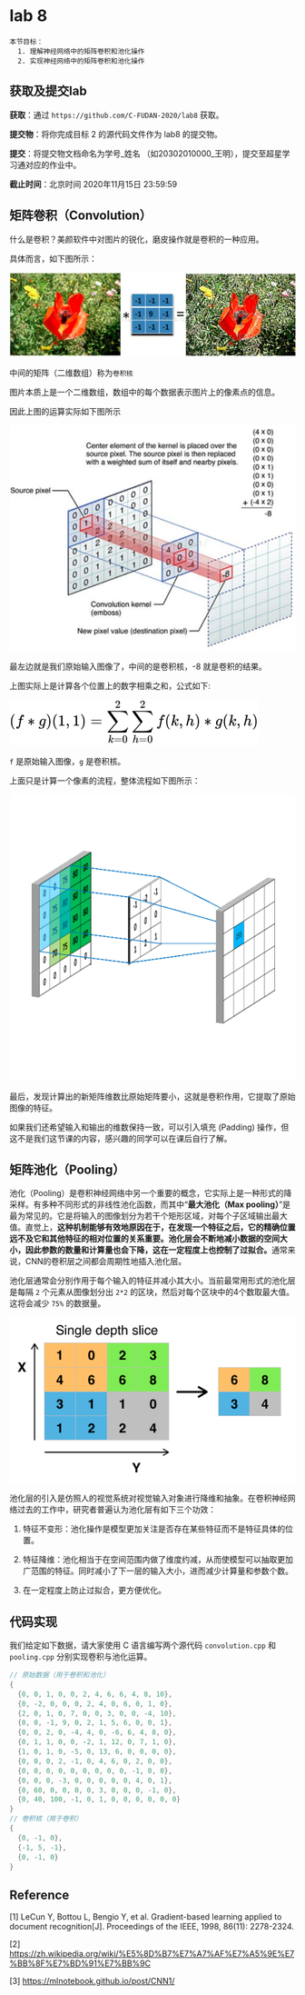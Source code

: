 # lab 8

    本节目标：
      1. 理解神经网络中的矩阵卷积和池化操作
      2. 实现神经网络中的矩阵卷积和池化操作

## 获取及提交lab

**获取**：通过 `https://github.com/C-FUDAN-2020/lab8` 获取。

**提交物**：将你完成目标 2 的源代码文件作为 lab8 的提交物。

**提交**：将提交物文档命名为学号_姓名 （如20302010000_王明），提交至超星学习通对应的作业中。

**截止时间**：北京时间 2020年11月15日 23:59:59 

## 矩阵卷积（Convolution）

什么是卷积？美颜软件中对图片的锐化，磨皮操作就是卷积的一种应用。

具体而言，如下图所示：

![convolution sample](./imgs/conv.jpg)

中间的矩阵（二维数组）称为`卷积核`

图片本质上是一个二维数组，数组中的每个数据表示图片上的像素点的信息。

因此上图的运算实际如下图所示

![convolution algo](./imgs/conv-algo.jpg)

最左边就是我们原始输入图像了，中间的是卷积核，-8 就是卷积的结果。

上图实际上是计算各个位置上的数字相乘之和，公式如下:

![convolution function](./imgs/conv-algo-2.svg)

`f` 是原始输入图像，`g` 是卷积核。

上面只是计算一个像素的流程，整体流程如下图所示：

![convolution all](./imgs/conv-all.gif)

最后，发现计算出的新矩阵维数比原始矩阵要小，这就是卷积作用，它提取了原始图像的特征。

如果我们还希望输入和输出的维数保持一致，可以引入填充 (Padding) 操作，但这不是我们这节课的内容，感兴趣的同学可以在课后自行了解。

## 矩阵池化（Pooling）

池化（Pooling）是卷积神经网络中另一个重要的概念，它实际上是一种形式的降采样。有多种不同形式的非线性池化函数，而其中“**最大池化（Max pooling）**”是最为常见的。它是将输入的图像划分为若干个矩形区域，对每个子区域输出最大值。直觉上，<strong>这种机制能够有效地原因在于，在发现一个特征之后，它的精确位置远不及它和其他特征的相对位置的关系重要。池化层会不断地减小数据的空间大小，因此参数的数量和计算量也会下降，这在一定程度上也控制了过拟合。</strong>通常来说，CNN的卷积层之间都会周期性地插入池化层。

池化层通常会分别作用于每个输入的特征并减小其大小。当前最常用形式的池化层是每隔 `2` 个元素从图像划分出 `2*2` 的区块，然后对每个区块中的4个数取最大值。这将会减少 `75%` 的数据量。

![pooling](./imgs/pooling.png)

池化层的引入是仿照人的视觉系统对视觉输入对象进行降维和抽象。在卷积神经网络过去的工作中，研究者普遍认为池化层有如下三个功效：

1. 特征不变形：池化操作是模型更加关注是否存在某些特征而不是特征具体的位置。

2. 特征降维：池化相当于在空间范围内做了维度约减，从而使模型可以抽取更加广范围的特征。同时减小了下一层的输入大小，进而减少计算量和参数个数。

3. 在一定程度上防止过拟合，更方便优化。

## 代码实现

我们给定如下数据，请大家使用 C 语言编写两个源代码 ` convolution.cpp ` 和 ` pooling.cpp ` 分别实现卷积与池化运算。

```c
// 原始数据（用于卷积和池化）
{
  {0, 0, 1, 0, 0, 2, 4, 6, 6, 4, 8, 10},
  {0, -2, 0, 0, 0, 2, 4, 0, 6, 0, 1, 0},
  {2, 0, 1, 0, 7, 0, 0, 3, 0, 0, -4, 10},
  {0, 0, -1, 9, 0, 2, 1, 5, 6, 0, 0, 1},
  {0, 0, 2, 0, -4, 4, 0, -6, 6, 4, 8, 0},
  {0, 1, 1, 0, 0, -2, 1, 12, 0, 7, 1, 0},
  {1, 0, 1, 0, -5, 0, 13, 6, 0, 0, 0, 0},
  {0, 0, 0, 2, -1, 0, 4, 6, 0, 2, 0, 0},
  {0, 0, 0, 0, 0, 0, 0, 0, 0, -1, 0, 0},
  {0, 0, 0, -3, 0, 0, 0, 0, 0, 4, 0, 1},
  {0, 60, 0, 0, 0, 0, 3, 0, 0, 0, -1, 0},
  {0, 40, 100, -1, 0, 1, 0, 0, 0, 0, 0, 0}
}
// 卷积核（用于卷积）
{
  {0, -1, 0},
  {-1, 5, -1},
  {0, -1, 0}
}
```

## Reference

[1] LeCun Y, Bottou L, Bengio Y, et al. Gradient-based learning applied to document recognition[J]. Proceedings of the IEEE, 1998, 86(11): 2278-2324.

[2] https://zh.wikipedia.org/wiki/%E5%8D%B7%E7%A7%AF%E7%A5%9E%E7%BB%8F%E7%BD%91%E7%BB%9C

[3] https://mlnotebook.github.io/post/CNN1/

